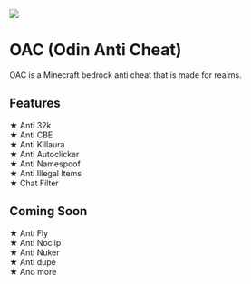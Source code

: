![](https://media.discordapp.net/attachments/781201377455767582/1015878497983533066/photo-output.jpg?width=1440&height=435)<br/>
# OAC (Odin Anti Cheat)
OAC is a Minecraft bedrock anti cheat that is made for realms.

## Features<br>
★ Anti 32k<br>
★ Anti CBE<br>
★ Anti Killaura<br>
★ Anti Autoclicker<br>
★ Anti Namespoof<br>
★ Anti Illegal Items<br>
★ Chat Filter<br>

## Coming Soon<br>
★ Anti Fly<br>
★ Anti Noclip<br>
★ Anti Nuker<br>
★ Anti dupe<br>
★ And more
